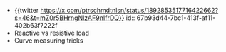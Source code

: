 - {{twitter https://x.com/ptrschmdtnlsn/status/1892853517716422662?s=46&t=mZ0r5BHrngNlzAF9nIfrDQ}}
  id:: 67b93d44-7bc1-413f-af11-402b63f7222f
- Reactive vs resistive load
- Curve measuring tricks